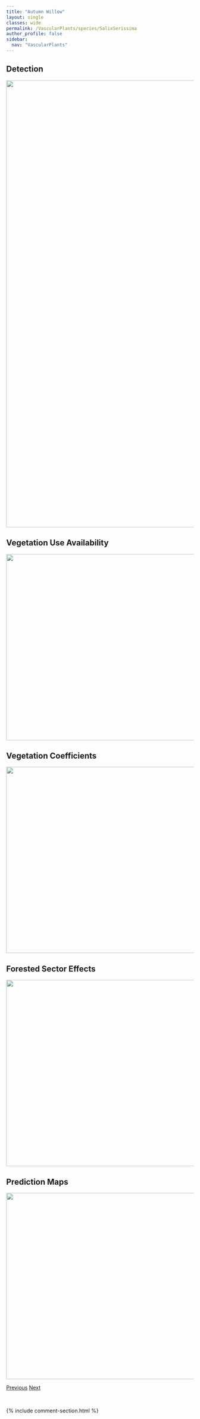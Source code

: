 ```yaml
---
title: "Autumn Willow"
layout: single
classes: wide
permalink: /VascularPlants/species/SalixSerissima
author_profile: false
sidebar:
  nav: "VascularPlants"
---
```


<h2>Detection</h2>

<a href="https://drive.google.com/uc?export=view&id=1UvJqxywvDaSrVqOv2K34p2JLM-4OQ6dI">
<img src="https://drive.google.com/uc?export=view&id=1UvJqxywvDaSrVqOv2K34p2JLM-4OQ6dI" height = "1200" width = "800">
</a>


<h2>Vegetation Use Availability</h2>

<a href="https://drive.google.com/uc?export=view&id=1EVi1PeO78zj23liY9qkOmoyvrHwM76Ut">
<img src="https://drive.google.com/uc?export=view&id=1EVi1PeO78zj23liY9qkOmoyvrHwM76Ut" height = "500" width = "1000">
</a>


<h2>Vegetation Coefficients</h2>

<a href="https://drive.google.com/uc?export=view&id=1J-t9lGWZJMVDY2ZxdRb3redqLuF3sXbz">
<img src="https://drive.google.com/uc?export=view&id=1J-t9lGWZJMVDY2ZxdRb3redqLuF3sXbz" height = "500" width = "1000">
</a>


<h2>Forested Sector Effects</h2>

<a href="https://drive.google.com/uc?export=view&id=1Hb8D-NWjF36crg1pe9RP91qaE8eBj0su">
<img src="https://drive.google.com/uc?export=view&id=1Hb8D-NWjF36crg1pe9RP91qaE8eBj0su" height = "500" width = "1000">
</a>


<h2>Prediction Maps</h2>

<a href="https://drive.google.com/uc?export=view&id=18_gmSEr47Gweav4AZ53nB-xK6XSN8Ljd">
<img src="https://drive.google.com/uc?export=view&id=18_gmSEr47Gweav4AZ53nB-xK6XSN8Ljd" height = "500" width = "1000">
</a>


<a href="/DevelopmentWebsite/VascularPlants/species/SalixScouleriana" class="pagination--pager" title="Scouler's Willow">Previous</a> <a href="/DevelopmentWebsite/VascularPlants/species/SalixStolonifera" class="pagination--pager" title="Salix stolonifera">Next</a>

<p>&nbsp;</p>

{% include comment-section.html %}
